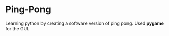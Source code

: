 # Ping-Pong
Learning python by creating a software version of ping pong. Used **pygame** for the GUI.
